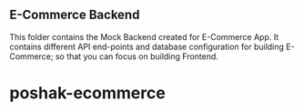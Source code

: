 ## E-Commerce Backend

This folder contains the Mock Backend created for E-Commerce App. It contains different API end-points and database configuration for building E-Commerce; so that you can focus on building Frontend.
# poshak-ecommerce
